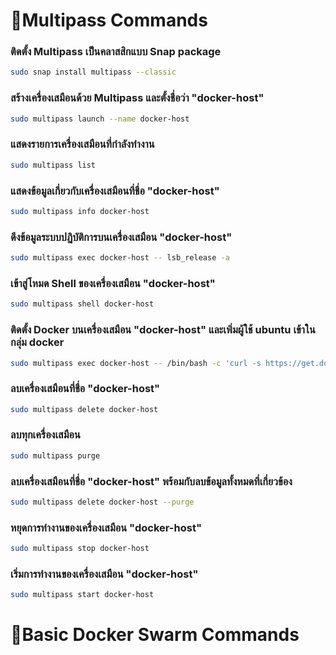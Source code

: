 # 🚩Multipass Commands
  ### ติดตั้ง Multipass เป็นคลาสสิกแบบ Snap package
  ```sh
  sudo snap install multipass --classic
  ```
  ### สร้างเครื่องเสมือนด้วย Multipass และตั้งชื่อว่า "docker-host"
  ```sh
  sudo multipass launch --name docker-host
  ```
  ### แสดงรายการเครื่องเสมือนที่กำลังทำงาน
  ```sh
  sudo multipass list
  ```
  ### แสดงข้อมูลเกี่ยวกับเครื่องเสมือนที่ชื่อ "docker-host"
  ```sh
  sudo multipass info docker-host
  ```
  ### ดึงข้อมูลระบบปฏิบัติการบนเครื่องเสมือน "docker-host"
  ```sh
  sudo multipass exec docker-host -- lsb_release -a
  ```
  ### เข้าสู่โหมด Shell ของเครื่องเสมือน "docker-host"
  ```sh
  sudo multipass shell docker-host
  ```
  ### ติดตั้ง Docker บนเครื่องเสมือน "docker-host" และเพิ่มผู้ใช้ ubuntu เข้าในกลุ่ม docker
  ```sh
  sudo multipass exec docker-host -- /bin/bash -c 'curl -s https://get.docker.com | sh - && sudo user mod -aG docker ubuntu'
  ```
  ### ลบเครื่องเสมือนที่ชื่อ "docker-host"
  ```sh
  sudo multipass delete docker-host
  ```
  ### ลบทุกเครื่องเสมือน
  ```sh
  sudo multipass purge
  ```
  ### ลบเครื่องเสมือนที่ชื่อ "docker-host" พร้อมกับลบข้อมูลทั้งหมดที่เกี่ยวข้อง
  ```sh
  sudo multipass delete docker-host --purge
  ```
  ### หยุดการทำงานของเครื่องเสมือน "docker-host"
  ```sh
  sudo multipass stop docker-host
  ```
  ### เริ่มการทำงานของเครื่องเสมือน "docker-host"
  ```sh
  sudo multipass start docker-host
  ```
# 🚩Basic Docker Swarm Commands
  ### 
  ```sh
  
  ```
